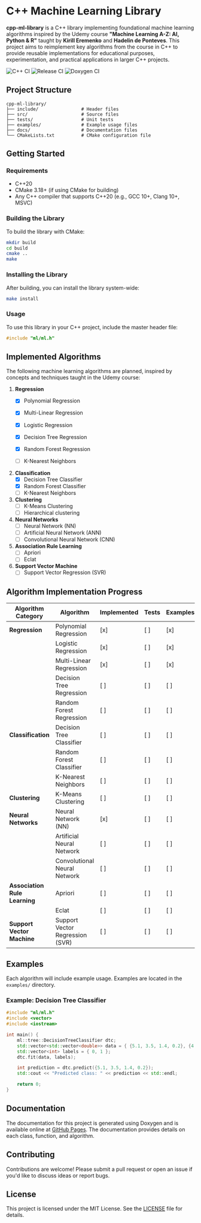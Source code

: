 # C++ Machine Learning Library

**cpp-ml-library** is a C++ library implementing foundational machine learning algorithms inspired by the Udemy course **"Machine Learning A-Z: AI, Python & R"** taught by **Kirill Eremenko** and **Hadelin de Ponteves**. This project aims to reimplement key algorithms from the course in C++ to provide reusable implementations for educational purposes, experimentation, and practical applications in larger C++ projects.

![C++ CI](https://github.com/jideoyelayo1/cpp-ml-library/actions/workflows/ci.yml/badge.svg)
![Release CI](https://github.com/jideoyelayo1/cpp-ml-library/actions/workflows/release.yml/badge.svg)
![Doxygen CI](https://github.com/jideoyelayo1/cpp-ml-library/actions/workflows/doxygen.yml/badge.svg)

## Project Structure

```plaintext
cpp-ml-library/
├── include/                # Header files
├── src/                    # Source files
├── tests/                  # Unit tests
├── examples/               # Example usage files
├── docs/                   # Documentation files
└── CMakeLists.txt          # CMake configuration file
```

## Getting Started

### Requirements

- C++20
- CMake 3.18+ (if using CMake for building)
- Any C++ compiler that supports C++20 (e.g., GCC 10+, Clang 10+, MSVC)

### Building the Library

To build the library with CMake:

```sh
mkdir build
cd build
cmake ..
make
```

### Installing the Library

After building, you can install the library system-wide:

```sh
make install
```

### Usage

To use this library in your C++ project, include the master header file:

```cpp
#include "ml/ml.h"
```

## Implemented Algorithms

The following machine learning algorithms are planned, inspired by concepts and techniques taught in the Udemy course:

1. **Regression**
   - [x] Polynomial Regression
   - [x] Multi-Linear Regression
   - [x] Logistic Regression
   - [x] Decision Tree Regression
   - [x] Random Forest Regression
   - [ ] K-Nearest Neighbors


2. **Classification**
   - [x] Decision Tree Classifier
   - [x] Random Forest Classifier
   - [ ] K-Nearest Neighbors

3. **Clustering**
   - [ ] K-Means Clustering
   - [ ] Hierarchical clustering

4. **Neural Networks**
   - [ ] Neural Network (NN)
   - [ ] Artificial Neural Network (ANN)
   - [ ] Convolutional Neural Network (CNN)

5. **Association Rule Learning**
   - [ ] Apriori
   - [ ] Eclat

6. **Support Vector Machine**
   - [ ] Support Vector Regression (SVR)

## Algorithm Implementation Progress

| Algorithm Category       | Algorithm                    | Implemented | Tests | Examples |
|--------------------------|------------------------------|-------------|-------|----------|
| **Regression**           | Polynomial Regression        | [x]         | [ ]   | [x]      |
|                          | Logistic Regression      | [x]         | [ ]   | [x]      |
|                          | Multi-Linear Regression      | [x]         | [ ]   | [x]      |
|                          | Decision Tree Regression     | [ ]         | [ ]   | [ ]      |
|                          | Random Forest Regression     | [ ]         | [ ]   | [ ]      |
| **Classification**       | Decision Tree Classifier     | [ ]         | [ ]   | [ ]      |
|                          | Random Forest Classifier     | [ ]         | [ ]   | [ ]      |
|                          | K-Nearest Neighbors          | [ ]         | [ ]   | [ ]      |
| **Clustering**           | K-Means Clustering           | [ ]         | [ ]   | [ ]      |
| **Neural Networks**      | Neural Network (NN)          | [x]         | [ ]   | [ ]      |
|                          | Artificial Neural Network    | [ ]         | [ ]   | [ ]      |
|                          | Convolutional Neural Network | [ ]         | [ ]   | [ ]      |
| **Association Rule Learning** | Apriori                | [ ]         | [ ]   | [ ]      |
|                          | Eclat                        | [ ]         | [ ]   | [ ]      |
| **Support Vector Machine** | Support Vector Regression (SVR) | [ ]    | [ ]   | [ ]      |



## Examples

Each algorithm will include example usage. Examples are located in the `examples/` directory.

### Example: Decision Tree Classifier

```cpp
#include "ml/ml.h"
#include <vector>
#include <iostream>

int main() {
    ml::tree::DecisionTreeClassifier dtc;
    std::vector<std::vector<double>> data = { {5.1, 3.5, 1.4, 0.2}, {4.9, 3.0, 1.4, 0.2} };
    std::vector<int> labels = { 0, 1 };
    dtc.fit(data, labels);

    int prediction = dtc.predict({5.1, 3.5, 1.4, 0.2});
    std::cout << "Predicted class: " << prediction << std::endl;

    return 0;
}
```

## Documentation

The documentation for this project is generated using Doxygen and is available online at [GitHub Pages](https://jideoyelayo1.github.io/cpp-ml-library/). The documentation provides details on each class, function, and algorithm.

## Contributing

Contributions are welcome! Please submit a pull request or open an issue if you'd like to discuss ideas or report bugs.

## License

This project is licensed under the MIT License. See the [LICENSE](LICENSE) file for details.
